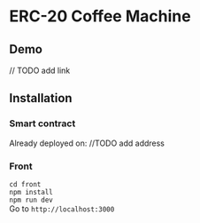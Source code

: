 # ERC-20 Coffee Machine

## Demo
// TODO add link

## Installation

### Smart contract
Already deployed on: //TODO add address

### Front
`cd front`\
`npm install`\
`npm run dev`\
Go to `http://localhost:3000`